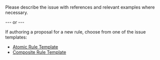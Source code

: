 Please describe the issue with references and relevant examples where necessary.

--- or ---

If authoring a proposal for a new rule, choose from one of the issue templates:

- [Atomic Rule Template](https://raw.githubusercontent.com/act-rules/act-rules.github.io/develop/pages/design/atomic-template-empty.md)
- [Composite Rule Template](https://raw.githubusercontent.com/act-rules/act-rules.github.io/develop/pages/design/composite-template-empty.md)
